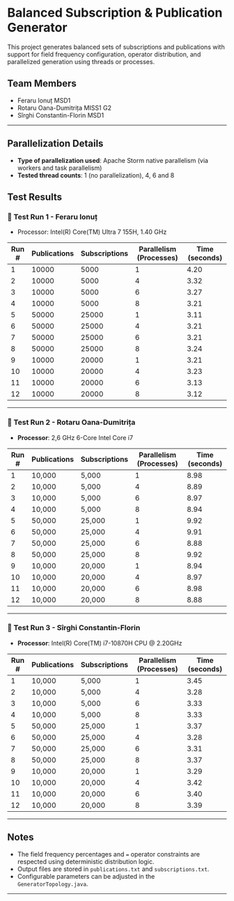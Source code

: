 # Balanced Subscription & Publication Generator

This project generates balanced sets of subscriptions and publications with support for field frequency configuration, operator distribution, and parallelized generation using threads or processes.

## Team Members

- Feraru Ionuț MSD1
- Rotaru Oana-Dumitrița MISS1 G2
- Sîrghi Constantin-Florin MSD1

---

## Parallelization Details

- **Type of parallelization used**: Apache Storm native parallelism (via workers and task parallelism)
- **Tested thread counts**: 1 (no parallelization), 4, 6 and 8

## Test Results

### 🧪 Test Run 1 - Feraru Ionuț
- Processor: Intel(R) Core(TM) Ultra 7 155H, 1.40 GHz

| Run # | Publications | Subscriptions | Parallelism (Processes) | Time (seconds) |
|-------|--------------|---------------|-------------------------|----------------|
| 1     | 10000        | 5000          | 1                       | 4.20           |
| 2     | 10000        | 5000          | 4                       | 3.32           |
| 3     | 10000        | 5000          | 6                       | 3.27           |
| 4     | 10000        | 5000          | 8                       | 3.21           |
| 5     | 50000        | 25000         | 1                       | 3.11           |
| 6     | 50000        | 25000         | 4                       | 3.21           |
| 7     | 50000        | 25000         | 6                       | 3.21           |
| 8     | 50000        | 25000         | 8                       | 3.24           |
| 9     | 10000        | 20000         | 1                       | 3.21           |
| 10    | 10000        | 20000         | 4                       | 3.23           |
| 11    | 10000        | 20000         | 6                       | 3.13           |
| 12    | 10000        | 20000         | 8                       | 3.12           |


---

### 🧪 Test Run 2 - Rotaru Oana-Dumitrița
- **Processor**: 2,6 GHz 6-Core Intel Core i7

| Run # | Publications | Subscriptions | Parallelism (Processes) | Time (seconds) |
|-------|--------------|---------------|--------------------------|----------------|
| 1     | 10,000       | 5,000         | 1                        | 8.98           |
| 2     | 10,000       | 5,000         | 4                        | 8.89           |
| 3     | 10,000       | 5,000         | 6                        | 8.97           |
| 4     | 10,000       | 5,000         | 8                        | 8.94           |
| 5     | 50,000       | 25,000        | 1                        | 9.92           |
| 6     | 50,000       | 25,000        | 4                        | 9.91           |
| 7     | 50,000       | 25,000        | 6                        | 8.88           |
| 8     | 50,000       | 25,000        | 8                        | 9.92           |
| 9     | 10,000       | 20,000        | 1                        | 8.94           |
| 10    | 10,000       | 20,000        | 4                        | 8.97           |
| 11    | 10,000       | 20,000        | 6                        | 8.98           |
| 12    | 10,000       | 20,000        | 8                        | 8.88           |


---

### 🧪 Test Run 3 - Sîrghi Constantin-Florin
- **Processor**: Intel(R) Core(TM) i7-10870H CPU @ 2.20GHz

| Run # | Publications | Subscriptions | Parallelism (Processes) | Time (seconds) |
|-------|--------------|---------------|--------------------------|----------------|
| 1     | 10,000       | 5,000         | 1                        | 3.45           |
| 2     | 10,000       | 5,000         | 4                        | 3.28           |
| 3     | 10,000       | 5,000         | 6                        | 3.33           |
| 4     | 10,000       | 5,000         | 8                        | 3.33           |
| 5     | 50,000       | 25,000        | 1                        | 3.37           |
| 6     | 50,000       | 25,000        | 4                        | 3.28           |
| 7     | 50,000       | 25,000        | 6                        | 3.31           |
| 8     | 50,000       | 25,000        | 8                        | 3.37           |
| 9     | 10,000       | 20,000        | 1                        | 3.29           |
| 10    | 10,000       | 20,000        | 4                        | 3.42           |
| 11    | 10,000       | 20,000        | 6                        | 3.40           |
| 12    | 10,000       | 20,000        | 8                        | 3.39           |


---

## Notes

- The field frequency percentages and `=` operator constraints are respected using deterministic distribution logic.
- Output files are stored in `publications.txt` and `subscriptions.txt`.
- Configurable parameters can be adjusted in the `GeneratorTopology.java`.

---